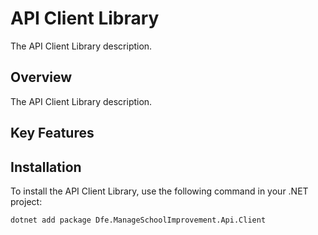 # API Client Library

The API Client Library description.

## Overview

The API Client Library description.

## Key Features


## Installation

To install the API Client Library, use the following command in your .NET project:

```sh
dotnet add package Dfe.ManageSchoolImprovement.Api.Client
